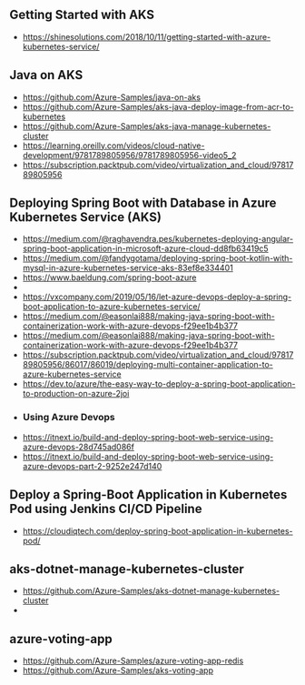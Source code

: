 ## Getting Started with AKS
- https://shinesolutions.com/2018/10/11/getting-started-with-azure-kubernetes-service/

## Java on AKS
- https://github.com/Azure-Samples/java-on-aks
- https://github.com/Azure-Samples/aks-java-deploy-image-from-acr-to-kubernetes
- https://github.com/Azure-Samples/aks-java-manage-kubernetes-cluster
- https://learning.oreilly.com/videos/cloud-native-development/9781789805956/9781789805956-video5_2
- https://subscription.packtpub.com/video/virtualization_and_cloud/9781789805956


## Deploying Spring Boot with Database in Azure Kubernetes Service (AKS)
- https://medium.com/@raghavendra.pes/kubernetes-deploying-angular-spring-boot-application-in-microsoft-azure-cloud-dd8fb63419c5
- https://medium.com/@fandygotama/deploying-spring-boot-kotlin-with-mysql-in-azure-kubernetes-service-aks-83ef8e334401
- https://www.baeldung.com/spring-boot-azure
- 
- https://vxcompany.com/2019/05/16/let-azure-devops-deploy-a-spring-boot-application-to-azure-kubernetes-service/
- https://medium.com/@easonlai888/making-java-spring-boot-with-containerization-work-with-azure-devops-f29ee1b4b377
- https://medium.com/@easonlai888/making-java-spring-boot-with-containerization-work-with-azure-devops-f29ee1b4b377
- https://subscription.packtpub.com/video/virtualization_and_cloud/9781789805956/86017/86019/deploying-multi-container-application-to-azure-kubernetes-service
- https://dev.to/azure/the-easy-way-to-deploy-a-spring-boot-application-to-production-on-azure-2joi
- ### Using Azure Devops
- https://itnext.io/build-and-deploy-spring-boot-web-service-using-azure-devops-28d745ad086f
- https://itnext.io/build-and-deploy-spring-boot-web-service-using-azure-devops-part-2-9252e247d140

## Deploy a Spring-Boot Application in Kubernetes Pod using Jenkins CI/CD Pipeline
- https://cloudiqtech.com/deploy-spring-boot-application-in-kubernetes-pod/


## aks-dotnet-manage-kubernetes-cluster
- https://github.com/Azure-Samples/aks-dotnet-manage-kubernetes-cluster
- 


## azure-voting-app
- https://github.com/Azure-Samples/azure-voting-app-redis
- https://github.com/Azure-Samples/aks-voting-app

